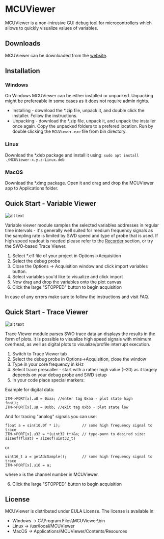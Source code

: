 # MCUViewer 

MCUViewer is a non-intrusive GUI debug tool for microcontrollers which allows to quickly visualize values of variables.

## Downloads

MCUViewer can be downloaded from the [website]("XXX"). 

## Installation

### Windows

On Windows MCUViewer can be either installed or unpacked. Unpacking might be prefereable in some cases as it does not require admin rights. 

* Installing - download the *.zip file, unpack it, and double click the installer. Follow the instructions.
* Unpacking - download the *.zip file, unpack it, and unpack the installer once again. Copy the unpacked folders to a prefered location. Run by double clicking the `MCUViewer.exe` file from bin directory. 

### Linux

Download the *.deb package and install it using:
`sudo apt install ./MCUViewer-x.y.z-Linux.deb`

### MacOS

Download the *.dmg package. Open it and drag and drop the MCUViewer app to Applications folder.


## Quick Start - Variable Viewer

![alt text](images/VarViewer_white.png)

Variable viewer module samples the selected variables addresses in regular time intervals - it's generally well suited for medium frequency signals as the sampling rate is limited by SWD speed and type of probe that is used. If high speed readout is needed please refer to the [Recorder](#recorder) section, or try the SWO-based Trace Viewer. 

1. Select *.elf file of your project in Options->Acquisition
2. Select the debug probe
3. Close the Options -> Acquisition window and click import variables button. 
4. Select variables you'd like to visualize and click import
5. Now drag and drop the variables onto the plot canvas
6. Click the large "STOPPED" button to begin acquisition

In case of any errors make sure to follow the instructions and visit FAQ.


## Quick Start - Trace Viewer

![alt text](images/TraceViewer_white.png)

Trace Viewer module parses SWO trace data an displays the results in the form of plots. It is possible to visualize high speed signals with minimum overhead, as well as digital plots to visualize/profile interrupt execution.

1. Switch to Trace Viewer tab
2. Select the debug probe in Options->Acquisition, close the window
3. Type in your core frequency in kHz
4. Select trace prescaller - start with a rather high value (~20) as it largely depends on your debug probe and SWD setup
5. In your code place special markers: 

Example for digital data: 
```
ITM->PORT[x].u8 = 0xaa; //enter tag 0xaa - plot state high
foo();
ITM->PORT[x].u8 = 0xbb; //exit tag 0xbb - plot state low
```
And for tracing "analog" signals you can use: 
```
float a = sin(10.0f * i);          // some high frequency signal to trace
ITM->PORT[x].u32 = *(uint32_t*)&a; // type-punn to desired size: sizeof(float) = sizeof(uint32_t)
```
or

```
uint16_t a = getAdcSample();       // some high frequency signal to trace
ITM->PORT[x].u16 = a;              
```

where x is the channel number in MCUViewer.

6. Click the large "STOPPED" button to begin acquisition



## License

MCUViewer is distributed under EULA License. The license is available in: 

* Windows -> C:\Program Files\MCUViewer\bin
* Linux -> /usr/local/MCUViewer
* MacOS -> Applications/MCUViewer/Contents/Resources
  












  

